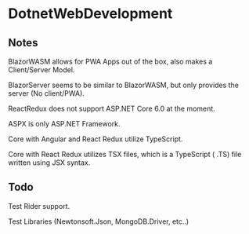 # DotnetWebDevelopment

## Notes

BlazorWASM allows for PWA Apps out of the box, also makes a Client/Server Model.

BlazorServer seems to be similar to BlazorWASM, but only provides the server (No client/PWA).

ReactRedux does not support ASP.NET Core 6.0 at the moment.

ASPX is only ASP.NET Framework.

Core with Angular and React Redux utilize TypeScript.

Core with React Redux utilizes TSX files, which is a TypeScript ( .TS) file written using JSX syntax.

## Todo

Test Rider support.

Test Libraries (Newtonsoft.Json, MongoDB.Driver, etc..)
